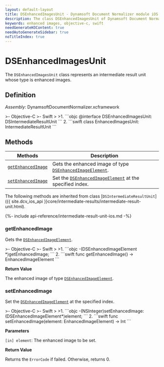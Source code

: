 ```yaml
---
layout: default-layout
title: DSEnhancedImagesUnit - Dynamsoft Document Normalizer module iOS Edition API Reference
description: The class DSEnhancedImagesUnit of Dynamsoft Document Normalizer module represents an intermediate result unit whose type is enhanced images.
keywords: enhanced images, objective-c, swift
needGenerateH3Content: true
needAutoGenerateSidebar: true
noTitleIndex: true
---
```


# DSEnhancedImagesUnit

The `DSEnhancedImagesUnit` class represents an intermediate result unit whose type is enhanced images.

## Definition

*Assembly:* DynamsoftDocumentNormalizer.xcframework

<div class="sample-code-prefix"></div>
>- Objective-C
>- Swift
>
>1. 
```objc
@interface DSEnhancedImagesUnit: DSIntermediateResultUnit
```
2. 
```swift
class EnhancedImagesUnit: IntermediateResultUnit
```

## Methods

| Methods | Description |
| ------- | ----------- |
| [`getEnhancedImage`](#getenhancedimage) | Gets the enhanced image of type [`DSEnhancedImageElement`](enhanced-image-element.md). |
| [`setEnhancedImage`](#setenhancedimage) | Set the [`DSEnhancedImageElement`](enhanced-image-element.md) at the specified index. |

The following methods are inherited from class [`DSIntermediateResultUnit`]({{ site.dcv_ios_api }}core/intermediate-results/intermediate-result-unit.html).

{%- include api-reference/intermediate-result-unit-ios.md -%}

### getEnhancedImage

Gets the [`DSEnhancedImageElement`](enhanced-image-element.md).

<div class="sample-code-prefix"></div>
>- Objective-C
>- Swift
>
>1. 
```objc
-(DSEnhancedImageElement *)getEnhancedImage;
```
2. 
```swift
func getEnhancedImage() -> EnhancedImageElement
```

**Return Value**

The enhanced image of type [`DSEnhancedImageElement`](enhanced-image-element.md).

### setEnhancedImage

Set the [`DSEnhancedImageElement`](enhanced-image-element.md) at the specified index.

<div class="sample-code-prefix"></div>
>- Objective-C
>- Swift
>
>1. 
```objc
-(NSInteger)setEnhancedImage:(DSEnhancedImageElement*)element;
```
2. 
```swift
func setEnhancedImage(element: EnhancedImageElement) -> Int
```

**Parameters**

`[in] element`: The enhanced image to be set.

**Return Value**

Returns the `ErrorCode` if failed. Otherwise, returns 0.
